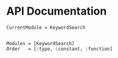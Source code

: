 # API Documentation

```@meta
CurrentModule = KeywordSearch
```

```@contents
```

```@autodocs
Modules = [KeywordSearch]
Order   = [:type, :constant, :function]
```
